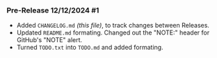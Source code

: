 ### Pre-Release 12/12/2024 #1
- Added `CHANGELOG.md` *(this file)*, to track changes between Releases.
- Updated `README.md` formating. Changed out the "NOTE:" header for GitHub's "NOTE" alert.
- Turned `TODO.txt` into `TODO.md` and added formating.